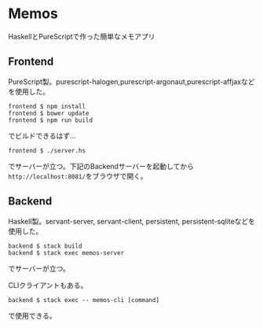 # Memos

HaskellとPureScriptで作った簡単なメモアプリ

## Frontend
PureScript製。purescript-halogen,purescript-argonaut,purescript-affjaxなどを使用した。

~~~
frontend $ npm install
frontend $ bower update
frontend $ npm run build
~~~

でビルドできるはず...

~~~
frontend $ ./server.hs
~~~

でサーバーが立つ。下記のBackendサーバーを起動してから`http://localhost:8081/`をブラウザで開く。

## Backend
Haskell製。servant-server, servant-client, persistent, persistent-sqliteなどを使用した。

~~~
backend $ stack build
backend $ stack exec memos-server
~~~

でサーバーが立つ。

CLIクライアントもある。

~~~
backend $ stack exec -- memos-cli [command]
~~~

で使用できる。

